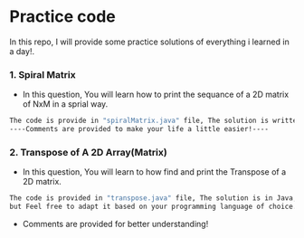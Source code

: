 # Practice code
In this repo, I will provide some practice solutions of everything i learned in a day!.

### 1. Spiral Matrix
- In this question, You will learn how to print the sequance of a 2D matrix of NxM in a sprial way.

```bash
The code is provide in "spiralMatrix.java" file, The solution is written is java but feel free to use it in other languages because the algorithm is easy and same.
----Comments are provided to make your life a little easier!----
```

### 2. Transpose of A 2D Array(Matrix)
- In this question, You will learn to how find and print the Transpose of a 2D matrix.

```bash
The code is provided in "transpose.java" file, The solution is in Java,
but Feel free to adapt it based on your programming language of choice.

```
- Comments are provided for better understanding!